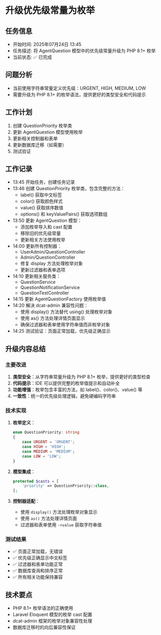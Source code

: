 # 升级优先级常量为枚举

## 任务信息
- 开始时间: 2025年07月24日 13:45
- 任务描述: 将 AgentQuestion 模型中的优先级常量升级为 PHP 8.1+ 枚举
- 当前状态: ✅ 已完成

## 问题分析
- 当前使用字符串常量定义优先级：URGENT, HIGH, MEDIUM, LOW
- 需要升级为 PHP 8.1+ 的枚举语法，提供更好的类型安全和代码提示

## 工作计划
1. 创建 QuestionPriority 枚举类
2. 更新 AgentQuestion 模型使用枚举
3. 更新相关控制器和表单
4. 更新数据库迁移（如需要）
5. 测试验证

## 工作记录
- 13:45 开始任务，创建任务记录
- 13:46 创建 QuestionPriority 枚举类，包含完整的方法：
  - label() 获取中文标签
  - color() 获取颜色样式
  - value() 获取排序数值
  - options() 和 keyValuePairs() 获取选项数组
- 13:50 更新 AgentQuestion 模型：
  - 添加枚举导入和 cast 配置
  - 移除旧的优先级常量
  - 更新相关方法使用枚举
- 14:00 更新所有控制器：
  - UserAdmin/QuestionController
  - Admin/QuestionController
  - 修复 display 方法处理枚举对象
  - 更新过滤器和表单选项
- 14:10 更新相关服务类：
  - QuestionService
  - QuestionNotificationService
  - QuestionTestController
- 14:15 更新 AgentQuestionFactory 使用枚举值
- 14:20 解决 dcat-admin 兼容性问题：
  - 使用 display() 方法替代 using() 处理枚举对象
  - 使用 as() 方法处理详情页面显示
  - 确保过滤器和表单使用字符串值而非枚举对象
- 14:25 测试验证：页面正常加载，优先级正确显示

## 升级内容总结

### 主要改进
1. **类型安全**：从字符串常量升级为 PHP 8.1+ 枚举，提供更好的类型检查
2. **代码提示**：IDE 可以提供完整的枚举值提示和自动补全
3. **功能增强**：枚举包含丰富的方法，如 label()、color()、value() 等
4. **一致性**：统一的优先级处理逻辑，避免硬编码字符串

### 技术实现
1. **枚举定义**：
   ```php
   enum QuestionPriority: string
   {
       case URGENT = 'URGENT';
       case HIGH = 'HIGH';
       case MEDIUM = 'MEDIUM';
       case LOW = 'LOW';
   }
   ```

2. **模型集成**：
   ```php
   protected $casts = [
       'priority' => QuestionPriority::class,
   ];
   ```

3. **控制器适配**：
   - 使用 `display()` 方法处理枚举对象显示
   - 使用 `as()` 方法处理详情页面
   - 过滤器和表单使用 `->value` 获取字符串值

### 测试结果
- ✅ 页面正常加载，无错误
- ✅ 优先级正确显示中文标签
- ✅ 过滤器和表单功能正常
- ✅ 数据库查询和排序正常
- ✅ 所有相关功能保持兼容

## 技术要点
- PHP 8.1+ 枚举语法的正确使用
- Laravel Eloquent 模型的枚举 cast 配置
- dcat-admin 框架的枚举对象兼容性处理
- 数据库迁移时的向后兼容性保证
